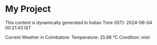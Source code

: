 # My Project

This content is dynamically generated in Indian Time (IST): 2024-06-04 00:21:43 IST


Current Weather in Coimbatore:
Temperature: 25.88 °C
Condition: mist
